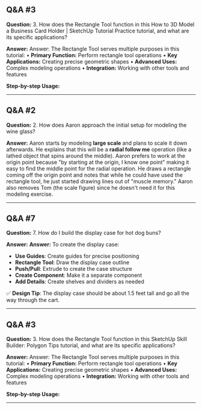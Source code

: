 
## Q&A #3

**Question:** 3. How does the Rectangle Tool function in this How to 3D Model a Business Card Holder | SketchUp Tutorial Practice tutorial, and what are its specific applications?

**Answer:** Answer:
The Rectangle Tool serves multiple purposes in this tutorial:
• **Primary Function:** Perform rectangle tool operations
• **Key Applications:** Creating precise geometric shapes
• **Advanced Uses:** Complex modeling operations
• **Integration:** Working with other tools and features

**Step-by-step Usage:**

---

## Q&A #2

**Question:** 2. How does Aaron approach the initial setup for modeling the wine glass?

**Answer:** Aaron starts by modeling **large scale** and plans to scale it down afterwards. He explains that this will be a **radial follow me** operation (like a lathed object that spins around the middle). Aaron prefers to work at the origin point because "by starting at the origin, I know one point" making it easy to find the middle point for the radial operation. He draws a rectangle coming off the origin point and notes that while he could have used the rectangle tool, he just started drawing lines out of "muscle memory." Aaron also removes Tom (the scale figure) since he doesn't need it for this modeling exercise.

---

## Q&A #7

**Question:** 7. How do I build the display case for hot dog buns?

**Answer:** **Answer:** To create the display case:
- **Use Guides**: Create guides for precise positioning
- **Rectangle Tool**: Draw the display case outline
- **Push/Pull**: Extrude to create the case structure
- **Create Component**: Make it a separate component
- **Add Details**: Create shelves and dividers as needed

✅ **Design Tip**: The display case should be about 1.5 feet tall and go all the way through the cart.

---

## Q&A #3

**Question:** 3. How does the Rectangle Tool function in this SketchUp Skill Builder: Polygon Tips tutorial, and what are its specific applications?

**Answer:** Answer:
The Rectangle Tool serves multiple purposes in this tutorial:
• **Primary Function:** Perform rectangle tool operations
• **Key Applications:** Creating precise geometric shapes
• **Advanced Uses:** Complex modeling operations
• **Integration:** Working with other tools and features

**Step-by-step Usage:**

---
